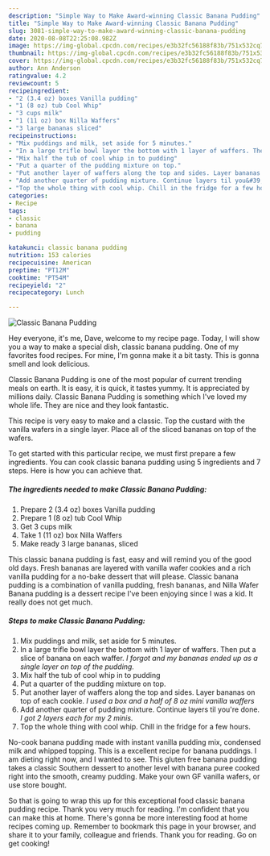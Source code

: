 ```yaml
---
description: "Simple Way to Make Award-winning Classic Banana Pudding"
title: "Simple Way to Make Award-winning Classic Banana Pudding"
slug: 3081-simple-way-to-make-award-winning-classic-banana-pudding
date: 2020-08-08T22:25:08.982Z
image: https://img-global.cpcdn.com/recipes/e3b32fc56188f83b/751x532cq70/classic-banana-pudding-recipe-main-photo.jpg
thumbnail: https://img-global.cpcdn.com/recipes/e3b32fc56188f83b/751x532cq70/classic-banana-pudding-recipe-main-photo.jpg
cover: https://img-global.cpcdn.com/recipes/e3b32fc56188f83b/751x532cq70/classic-banana-pudding-recipe-main-photo.jpg
author: Ann Anderson
ratingvalue: 4.2
reviewcount: 5
recipeingredient:
- "2 (3.4 oz) boxes Vanilla pudding"
- "1 (8 oz) tub Cool Whip"
- "3 cups milk"
- "1 (11 oz) box Nilla Waffers"
- "3 large bananas sliced"
recipeinstructions:
- "Mix puddings and milk, set aside for 5 minutes."
- "In a large trifle bowl layer the bottom with 1 layer of waffers. Then put a slice of banana on each waffer. *I forgot and my bananas ended up as a single layer on top of the pudding.*"
- "Mix half the tub of cool whip in to pudding"
- "Put a quarter of the pudding mixture on top."
- "Put another layer of waffers along the top and sides. Layer bananas on top of each cookie. *I used a box and a half of 8 oz mini vanilla waffers*"
- "Add another quarter of pudding mixture. Continue layers til you&#39;re done. *I got 2 layers each for my 2 minis.*"
- "Top the whole thing with cool whip. Chill in the fridge for a few hours."
categories:
- Recipe
tags:
- classic
- banana
- pudding

katakunci: classic banana pudding 
nutrition: 153 calories
recipecuisine: American
preptime: "PT12M"
cooktime: "PT54M"
recipeyield: "2"
recipecategory: Lunch

---
```



![Classic Banana Pudding](https://img-global.cpcdn.com/recipes/e3b32fc56188f83b/751x532cq70/classic-banana-pudding-recipe-main-photo.jpg)

Hey everyone, it's me, Dave, welcome to my recipe page. Today, I will show you a way to make a special dish, classic banana pudding. One of my favorites food recipes. For mine, I'm gonna make it a bit tasty. This is gonna smell and look delicious.

Classic Banana Pudding is one of the most popular of current trending meals on earth. It is easy, it is quick, it tastes yummy. It is appreciated by millions daily. Classic Banana Pudding is something which I've loved my whole life. They are nice and they look fantastic.

This recipe is very easy to make and a classic. Top the custard with the vanilla wafers in a single layer. Place all of the sliced bananas on top of the wafers.


To get started with this particular recipe, we must first prepare a few ingredients. You can cook classic banana pudding using 5 ingredients and 7 steps. Here is how you can achieve that.

<!--inarticleads1-->

##### The ingredients needed to make Classic Banana Pudding:

1. Prepare 2 (3.4 oz) boxes Vanilla pudding
1. Prepare 1 (8 oz) tub Cool Whip
1. Get 3 cups milk
1. Take 1 (11 oz) box Nilla Waffers
1. Make ready 3 large bananas, sliced


This classic banana pudding is fast, easy and will remind you of the good old days. Fresh bananas are layered with vanilla wafer cookies and a rich vanilla pudding for a no-bake dessert that will please. Classic banana pudding is a combination of vanilla pudding, fresh bananas, and Nilla Wafer Banana pudding is a dessert recipe I&#39;ve been enjoying since I was a kid. It really does not get much. 

<!--inarticleads2-->

##### Steps to make Classic Banana Pudding:

1. Mix puddings and milk, set aside for 5 minutes.
1. In a large trifle bowl layer the bottom with 1 layer of waffers. Then put a slice of banana on each waffer. *I forgot and my bananas ended up as a single layer on top of the pudding.*
1. Mix half the tub of cool whip in to pudding
1. Put a quarter of the pudding mixture on top.
1. Put another layer of waffers along the top and sides. Layer bananas on top of each cookie. *I used a box and a half of 8 oz mini vanilla waffers*
1. Add another quarter of pudding mixture. Continue layers til you&#39;re done. *I got 2 layers each for my 2 minis.*
1. Top the whole thing with cool whip. Chill in the fridge for a few hours.


No-cook banana pudding made with instant vanilla pudding mix, condensed milk and whipped topping. This is a excellent recipe for banana puddings. I am dieting right now, and I wanted to see. This gluten free banana pudding takes a classic Southern dessert to another level with banana puree cooked right into the smooth, creamy pudding. Make your own GF vanilla wafers, or use store bought. 

So that is going to wrap this up for this exceptional food classic banana pudding recipe. Thank you very much for reading. I'm confident that you can make this at home. There's gonna be more interesting food at home recipes coming up. Remember to bookmark this page in your browser, and share it to your family, colleague and friends. Thank you for reading. Go on get cooking!
